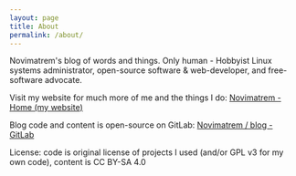 ```yaml
---
layout: page
title: About
permalink: /about/
---
```


Novimatrem's blog of words and things. Only human - Hobbyist Linux systems administrator, open-source software & web-developer, and free-software advocate.

Visit my website for much more of me and the things I do:
[Novimatrem - Home (my website)](https://novimatrem.gitlab.io/)

Blog code and content is open-source on GitLab: [Novimatrem / blog - GitLab](https://gitlab.com/Novimatrem/blog)


License: code is original license of projects I used (and/or GPL v3 for my own code), content is CC BY-SA 4.0
